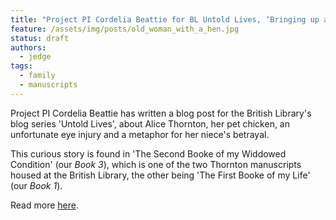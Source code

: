 ```yaml
---
title: "Project PI Cordelia Beattie for BL Untold Lives, ‘Bringing up a chicken to peck out their eye’: A niece’s betrayal"
feature: /assets/img/posts/old_woman_with_a_hen.jpg
status: draft
authors:
  - jedge
tags:
  - family
  - manuscripts
---
```


Project PI Cordelia Beattie has written a blog post for the British Library's blog series 'Untold Lives', about Alice Thornton, her pet chicken, an unfortunate eye injury and a metaphor for her niece's betrayal. 

This curious story is found in 'The Second Booke of my Widdowed Condition' (our *Book 3*), which is one of the two Thornton manuscripts housed at the British Library, the other being 'The First Booke of my Life' (our *Book 1*).

Read more [here](https://blogs.bl.uk/untoldlives/2023/05/bringing-up-a-chicken-to-peck-out-their-eye-a-nieces-betrayal.html).
